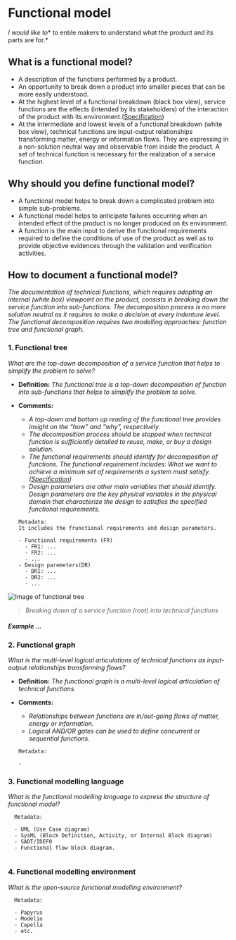 # **Functional model**

*I would like to** to enble makers to understand what the product and its parts are for.* 

## **What is a functional model?**

* A description of the functions performed by a product.
* An opportunity to break down a product into smaller pieces that can be more easily understood.
* At the highest level of a functional breakdown (black box view), service functions are the effects (intended by its stakeholders) of the interaction of the product with its environment.([Specification](https://github.com/OPEN-NEXT/wp2.3_template/tree/main/Documentation/2.%20Specification#specification))
* At the intermediate and lowest levels of a functional breakdown (white box view), technical functions are input-output relationships transforming matter, energy or information flows. They are expressing in a non-solution neutral way and observable from inside the product. A set of technical function is necessary for the realization of a service function.

## **Why should you define functional model?**

* A functional model helps to break down a complicated problem into simple sub-problems.
* A functional model helps to anticipate failures occurring when an intended effect of the product is no longer produced on its environment.
* A function is the main input to derive the functional requirements required to define the conditions of use of the product as well as to provide objective evidences through the validation and verification activities. 

## **How to document a functional model?**

*The documentation of technical functions, which requires adopting an internal (white box) viewpoint on the product, consists in breaking down the service function into sub-functions. The decomposition process is no more solution neutral as it requires to make a decision at every indenture level. The functional decomposition requires two modelling approaches: function tree and functional graph.*

 ### **1. Functional tree**

*What are the top-down decomposition of a service function that helps to simplify the problem to solve?* 

- **Definition:** *The functional tree is a top-down decomposition of function into sub-functions that helps to simplify the problem to solve.*

- **Comments:**

  - *A top-down and bottom up reading of the functional tree provides insight on the “how” and “why”, respectively.*
  - *The decomposition process should be stopped when technical function is sufficiently detailed to reuse, make, or buy a design solution.*
  - *The functional requirements should identify for decomposition of functions. The functional requirement includes: What we want to achieve a minimum set of requirements a system must satisfy.([Specification](https://github.com/OPEN-NEXT/wp2.3_template/tree/main/Documentation/2.%20Specification#specification))*
  - *Design parameters are other main variables that should identify. Design parameters are the key physical variables in the physical domain that characterize the design to satisfies the specified functional requirements.*

  ```
  Metadata:
  It includes the frunctional requirements and design parameters.
  
  - Functional requirements (FR)
    - FR1: ...
    - FR2: ...
    - ...
  - Design paremeters(DR)
    - DR1: ...
    - DR2: ...
    - ...
  ```

![Image of functional tree](https://github.com/OPEN-NEXT/wp2.3_template/blob/main/Sources/Images/Functional%20tree.jpg)

> *Breaking down of a service function (root) into technical functions*

##### *Example* ...


### **2. Functional graph**

*What is the multi-level logical articulations of technical functions as input-output relationships transforming flows?* 

- **Definition:** *The functional graph is a multi-level logical articulation of technical functions.*

- **Comments:**

  - *Relationships between functions are in/out-going flows of matter, energy or information.*
  - *Logical AND/OR gates can be used to define concurrent or sequential functions.*

  ```
  Metadata:
  
  - 
  ```

### **3. Functional modelling language**
*What is the functional modelling language to express the structure of functional model?* 

```
  Metadata:
  
  - UML (Use Case diagram)
  - SysML (Block Definition, Activity, or Internal Block diagram)
  - SADT/IDEF0 
  - Functional flow block diagram.
 
  ```
  
  ### **4. Functional modelling environment**
*What is the open-source functional modelling environment?* 

```
  Metadata:
  
  - Papyrus
  - Modelio
  - Capella
  - etc.
  ```
